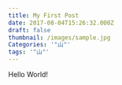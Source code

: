 ```yaml
---
title: My First Post
date: 2017-08-04T15:26:32.000Z
draft: false
thumbnail: /images/sample.jpg
Categories: '"山"'
tags: '"山"'
---
```


Hello World!

